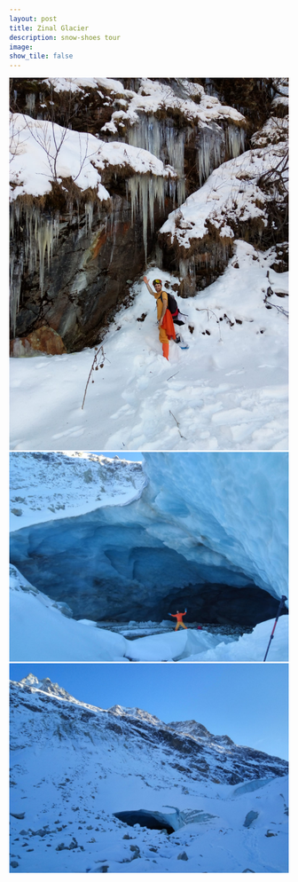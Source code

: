 ```yaml
---
layout: post
title: Zinal Glacier		
description: snow-shoes tour
image:
show_tile: false 
---
```


![](../assets/images/winter/zinal_glacier/IMG-20191208-WA0001.jpg)
![](../assets/images/winter/zinal_glacier/IMG-20191209-WA0004.jpg)
![](../assets/images/winter/zinal_glacier/IMG-20191209-WA0002.jpg)
![]()
